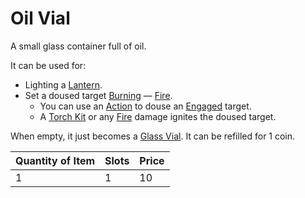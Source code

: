 # Oil Vial

A small glass container full of oil.

It can be used for:

- Lighting a [Lantern](../25%20Coins/Lantern.md).
- Set a doused target [Burning](../../../Game%20Procedures/Conditions/Burning.md) — [Fire](../../../Game%20Procedures/Combat/Damage%20Types/Fire.md).
	- You can use an [Action](../../../Game%20Procedures/Core%20Procedures/Action.md) to douse an [Engaged](../../../Game%20Procedures/Conditions/Engaged.md) target.
	- A [Torch Kit](Torch%20Kit.md) or any [Fire](../../../Game%20Procedures/Combat/Damage%20Types/Fire.md) damage ignites the doused target.

When empty, it just becomes a [Glass Vial](Glass%20Vial.md). It can be refilled for 1 coin.

| Quantity of Item | Slots | Price |
| ---------------- | ----- | ----- |
| 1                | 1     | 10    |
